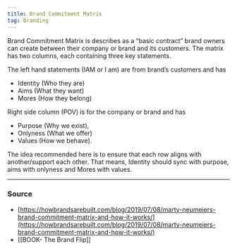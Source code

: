 ```yaml
---
title: Brand Commitment Matrix
tag: Branding
---
```

Brand Commitment Matrix is describes as a “basic contract” brand owners can create between their company or brand and its customers. The matrix has two columns, each containing three key statements.

The left hand statements (IAM or I am) are from brand’s customers and has 
- Identity (Who they are)
- Aims (What they want)
- Mores (How they belong)

Right side column (POV) is for the company or brand and has 
- Purpose (Why we exist), 
- Onlyness (What we offer) 
- Values (How we behave). 

The idea recommended here is to ensure that each row aligns with another/support each other. That means, Identity should sync with purpose, aims with onlyness and Mores with values. 

--- 
### Source
- [https://howbrandsarebuilt.com/blog/2019/07/08/marty-neumeiers-brand-commitment-matrix-and-how-it-works/](https://howbrandsarebuilt.com/blog/2019/07/08/marty-neumeiers-brand-commitment-matrix-and-how-it-works/)
- [[BOOK- The Brand Flip]]
